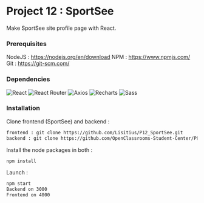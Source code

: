 # Project 12 : SportSee

Make SportSee site profile page with React.

### Prerequisites

NodeJS : https://nodejs.org/en/download
NPM : https://www.npmjs.com/
Git : https://git-scm.com/

### Dependencies

![React](https://img.shields.io/badge/React-18.2.0-lightblue)
![React Router](https://img.shields.io/badge/React--router--dom-6.11.1-red)
![Axios](https://img.shields.io/badge/Axios-1.4.0-purple)
![Recharts](https://img.shields.io/badge/Recharts-2.6.2-blue)
![Sass](https://img.shields.io/badge/Sass-1.62.1-pink)

### Installation

Clone frontend (SportSee) and backend :

```bash
frontend : git clone https://github.com/Lisitius/P12_SportSee.git
backend : git clone https://github.com/OpenClassrooms-Student-Center/P9-front-end-dashboard
```

Install the node packages in both :

```bash
npm install
```

Launch :

```bash
npm start
Backend on 3000
Frontend on 4000
```
